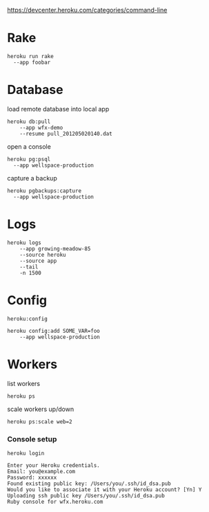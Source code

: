 https://devcenter.heroku.com/categories/command-line

# Rake

    heroku run rake
      --app foobar

# Database

load remote database into local app

    heroku db:pull
    	--app wfx-demo
    	--resume pull_201205020140.dat

open a console

    heroku pg:psql
      --app wellspace-production

capture a backup

    heroku pgbackups:capture
      --app wellspace-production

# Logs

    heroku logs
    	--app growing-meadow-85
    	--source heroku
    	--source app
    	--tail
    	-n 1500

# Config

    heroku:config

    heroku config:add SOME_VAR=foo
        --app wellspace-production

# Workers

list workers

    heroku ps

scale workers up/down

    heroku ps:scale web=2

### Console setup

    heroku login

    Enter your Heroku credentials.
    Email: you@example.com
    Password: xxxxxx
    Found existing public key: /Users/you/.ssh/id_dsa.pub
    Would you like to associate it with your Heroku account? [Yn] Y
    Uploading ssh public key /Users/you/.ssh/id_dsa.pub
    Ruby console for wfx.heroku.com

